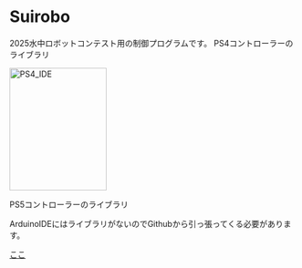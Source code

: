 # Suirobo
2025水中ロボットコンテスト用の制御プログラムです。
PS4コントローラーのライブラリ

<img width="170" height="215" alt="PS4_IDE" src="https://github.com/user-attachments/assets/fa3746c9-adde-48e8-a89b-20bfd42e7c2f" />

PS5コントローラーのライブラリ

ArduinoIDEにはライブラリがないのでGithubから引っ張ってくる必要があります。

[ここ](https://github.com/un0038998/PS5Controller_ESP32)

